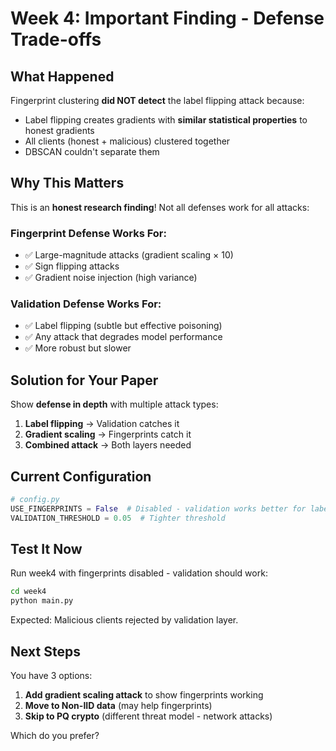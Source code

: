 # Week 4: Important Finding - Defense Trade-offs

## What Happened

Fingerprint clustering **did NOT detect** the label flipping attack because:
- Label flipping creates gradients with **similar statistical properties** to honest gradients
- All clients (honest + malicious) clustered together
- DBSCAN couldn't separate them

## Why This Matters

This is an **honest research finding**! Not all defenses work for all attacks:

### Fingerprint Defense Works For:
- ✅ Large-magnitude attacks (gradient scaling × 10)
- ✅ Sign flipping attacks
- ✅ Gradient noise injection (high variance)

### Validation Defense Works For:
- ✅ Label flipping (subtle but effective poisoning)
- ✅ Any attack that degrades model performance
- ✅ More robust but slower

## Solution for Your Paper

Show **defense in depth** with multiple attack types:

1. **Label flipping** → Validation catches it
2. **Gradient scaling** → Fingerprints catch it
3. **Combined attack** → Both layers needed

## Current Configuration

```python
# config.py
USE_FINGERPRINTS = False  # Disabled - validation works better for label flipping
VALIDATION_THRESHOLD = 0.05  # Tighter threshold
```

## Test It Now

Run week4 with fingerprints disabled - validation should work:

```bash
cd week4
python main.py
```

Expected: Malicious clients rejected by validation layer.

## Next Steps

You have 3 options:
1. **Add gradient scaling attack** to show fingerprints working
2. **Move to Non-IID data** (may help fingerprints)
3. **Skip to PQ crypto** (different threat model - network attacks)

Which do you prefer?
